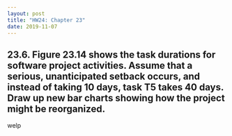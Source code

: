 ```yaml
---
layout: post
title: "HW24: Chapter 23"
date: 2019-11-07
---
```


## 23.6. Figure 23.14 shows the task durations for software project activities. Assume that a serious, unanticipated setback occurs, and instead of taking 10 days, task T5 takes 40 days. Draw up new bar charts showing how the project might be reorganized.

welp
